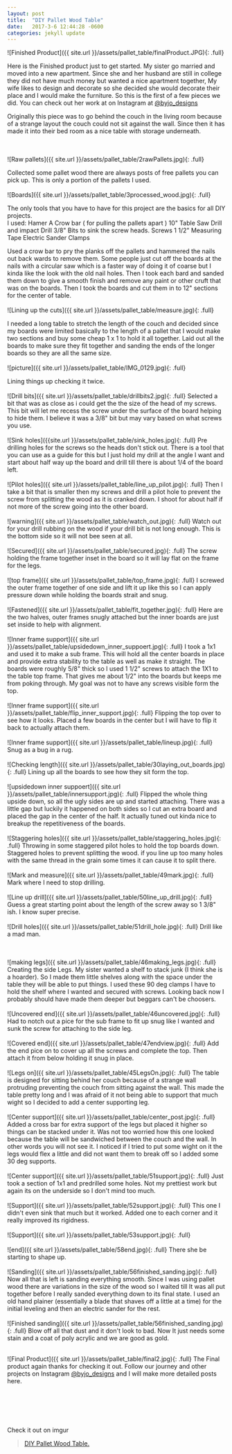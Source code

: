 ```yaml
---
layout: post
title:  "DIY Pallet Wood Table"
date:   2017-3-6 12:44:28 -0600
categories: jekyll update
---
```


![Finished Product]({{ site.url }}/assets/pallet_table/finalProduct.JPG){: .full}

Here is the Finished product just to get started. My sister go married and moved into a new apartment.  Since she and her husband are still in college they did not have much money but wanted a nice apartment together, My wife likes to design and decorate so she decided she would decorate their place and I would make the furniture.  So this is the first of a few pieces we did. You can check out her work at on Instagram at [@byjo_designs][byjo_designs]

Originally this piece was to go behind the couch in the living room because of a strange layout the couch could not sit against the wall. Since then it has made it into their bed room as a nice table with storage underneath.

<br><br>
![Raw pallets]({{ site.url }}/assets/pallet_table/2rawPallets.jpg){: .full}

Collected some pallet wood there are always posts of free pallets you can pick up.  This is only a portion of the pallets I used.
<br><br>
![Boards]({{ site.url }}/assets/pallet_table/3processed_wood.jpg){: .full}

The only tools that you have to have for this project are the basics for all DIY projects.  
I used:
    Hamer    A Crow bar ( for pulling the pallets apart )
    10" Table Saw
    Drill and impact Drill     3/8" Bits to sink the screw heads.
    Screws 1 1/2"
    Measuring Tape
    Electric Sander    Clamps

Used a crow bar to pry the planks off the pallets and hammered the nails out back wards to remove them. Some people just cut off the boards at the nails with a circular saw which is a faster way of doing it of coarse but I kinda like the look with the old nail holes. Then I took each bard and sanded them down to give a smooth finish and remove any paint or other cruft that was on the boards. Then I took the boards and cut them in to 12" sections for the center of table.
<br><br>
![Lining up the cuts]({{ site.url }}/assets/pallet_table/measure.jpg){: .full}


I needed a long table to stretch the length of the couch and decided since my boards were limited basically to the length of a pallet that I would make two sections and buy some cheap 1 x 1 to hold it all together. Laid  out all the boards to make sure they fit together and sanding the ends of the longer boards so they are all the same size.
<br><br>
![picture]({{ site.url }}/assets/pallet_table/IMG_0129.jpg){: .full}

Lining things up checking it twice.
<br><br>
![Drill bits]({{ site.url }}/assets/pallet_table/drillbits2.jpg){: .full}
Selected a bit that was as close as i could get the the size of the head of my screws. This bit will let me recess the screw under the surface of the board helping to hide them. I believe it was a 3/8" bit but may vary based on what screws you use.
<br><br>
![Sink holes]({{site.url }}/assets/pallet_table/sink_holes.jpg){: .full}
Pre drilling holes for the screws so the heads don't  stick out. There is a tool that you can use as a guide for this but I just hold my drill at the angle I want and start about half way up the board and drill till there is about 1/4 of the board left.
<br><br>
![Pilot holes]({{ site.url }}/assets/pallet_table/line_up_pilot.jpg){: .full}
Then I take a bit that is smaller then my screws and drill a pilot hole to prevent the screw from splitting the wood as it is cranked down. I shoot for about half if not more of the screw going into the other board.
<br><br>
![warning]({{ site.url }}/assets/pallet_table/watch_out.jpg){: .full}
Watch out for your drill rubbing on the wood if your drill bit is not long enough. This is the bottom side so it will not bee seen at all.
<br><br>
![Secured]({{ site.url }}/assets/pallet_table/secured.jpg){: .full}
The screw holding the frame together inset in the board so it will lay flat on the frame for the legs.
<br><br>
![top frame]({{ site.url }}/assets/pallet_table/top_frame.jpg){: .full}
I screwed the outer frame together of one side and lift it up like this so I can apply pressure down while holding the boards strait and snug.
<br><br>
![Fastened]({{ site.url }}/assets/pallet_table/fit_together.jpg){: .full}
Here are the two halves, outer frames snugly attached but the inner boards are just set inside to help with alignment.
<br><br>
![Inner frame support]({{ site.url }}/assets/pallet_table/upsidedown_inner_suppoert.jpg){: .full}
I took a 1x1 and used it to make a sub frame. This will hold all the center boards in place and provide extra stability to the table as well as make it straight. The boards were roughly 5/8" thick so I used 1 1/2" screws to attach the 1X1 to the table top frame. That gives me about 1/2" into the boards but keeps me from poking through. My goal was not to have any screws visible form the top.
<br><br>
![Inner frame support]({{ site.url }}/assets/pallet_table/flip_inner_support.jpg){: .full}
Flipping the top over to see how it looks. Placed a few boards in the center but I will have to flip it back to actually attach them.
<br><br>
![Inner frame support]({{ site.url }}/assets/pallet_table/lineup.jpg){: .full}
Snug as a bug in a rug.
<br><br>
![Checking length]({{ site.url }}/assets/pallet_table/30laying_out_boards.jpg){: .full}
Lining up all the boards to see how they sit form the top.
<br><br>
![upsidedown inner suppoert]({{ site.url }}/assets/pallet_table/innersupport.jpg){: .full}
Flipped the whole thing upside down, so all the ugly sides are up and started attaching. There was a little gap but luckily it happened on both sides so I cut an extra board and placed the gap in the center of the half. It actually tuned out kinda nice to breakup the repetitiveness of the boards.
<br><br>
![Staggering holes]({{ site.url }}/assets/pallet_table/staggering_holes.jpg){: .full}
Throwing in some staggered pilot holes to hold the top boards down. Staggered holes to prevent splitting the wood. if you line up too many holes with the same thread in the grain some times it can cause it to split there.
<br><br>
![Mark and measure]({{ site.url }}/assets/pallet_table/49mark.jpg){: .full}
Mark where I need to stop drilling.
<br><br>
![Line up drill]({{ site.url }}/assets/pallet_table/50line_up_drill.jpg){: .full}
Guess a great starting point about the length of the screw away so 1 3/8" ish. I know super precise.
<br><br>
![Drill holes]({{ site.url }}/assets/pallet_table/51drill_hole.jpg){: .full}
Drill like a mad man.

<br><br>
![making legs]({{ site.url }}/assets/pallet_table/46making_legs.jpg){: .full}
Creating the side Legs. My sister wanted a shelf to stack junk (I think she is a hoarder). So I made them little shelves along with the space under the table they will be able to put things. I used these 90 deg clamps I have to hold the shelf where I wanted and secured with screws. Looking back now I probably should have made them deeper but beggars can't be choosers.
<br><br>
![Uncovered end]({{ site.url }}/assets/pallet_table/46uncovered.jpg){: .full}
Had to notch out a pice for the sub frame to fit up snug like I wanted and sunk the screw for attaching to the side leg.
<br><br>
![Covered end]({{ site.url }}/assets/pallet_table/47endview.jpg){: .full}
Add the end pice on to cover up all the screws and complete the top. Then attach it from below holding it snug in place.
<br><br>
![Legs on]({{ site.url }}/assets/pallet_table/45LegsOn.jpg){: .full}
The table is designed for sitting behind her couch because of a strange wall protruding preventing the couch from sitting against the wall. This made the table pretty long and I was afraid of it not being able to support that much wight so I decided to add a center supporting leg.
<br><br>
![Center support]({{ site.url }}/assets/pallet_table/center_post.jpg){: .full}
Added a cross bar for extra support of the legs but placed it higher so things can be stacked under it. Was not too worried how this one looked because the table will be sandwiched between the couch and the wall. In other words you will not see it. I noticed if I tried to put some wight on it the legs would flex a little and did not want them to break off so I added some 30 deg supports.
<br><br>
![Center support]({{ site.url }}/assets/pallet_table/51support.jpg){: .full}
Just took a section of 1x1 and predrilled some holes. Not my prettiest work but again its on the underside so I don't mind too much.
<br><br>
![Support]({{ site.url }}/assets/pallet_table/52support.jpg){: .full}
This one I didn't even sink that much but it worked. Added one to each corner and it really improved its rigidness.
<br><br>
![Support]({{ site.url }}/assets/pallet_table/53support.jpg){: .full}
<br><br>
![end]({{ site.url }}/assets/pallet_table/58end.jpg){: .full}
There she be starting to shape up.
<br><br>
![Sanding]({{ site.url }}/assets/pallet_table/56finished_sanding.jpg){: .full}
Now all that is left is sanding everything smooth. Since I was using pallet wood there are variations in the size of the wood so I waited till It was all put together before I really sanded everything down to its final state. I used an old hand plainer (essentially a blade that shaves off a little at a time) for the initial leveling and then an electric sander for the rest.
<br><br>
![Finished sanding]({{ site.url }}/assets/pallet_table/56finished_sanding.jpg){: .full}
Blow off all that dust and it don't look to bad. Now It just needs some stain and a coat of poly acrylic and we are good as gold.
<br><br>

![Final Product]({{ site.url }}/assets/pallet_table/final2.jpg){: .full}
The Final product again thanks for checking it out. Follow our journey and other projects on Instagram  [@byjo_designs][byjo_designs] and I will make more detailed posts here.


<br><br><br><br>

Check it out on imgur
<blockquote class="imgur-embed-pub" lang="en" data-id="a/rRlKi"><a href="//imgur.com/rRlKi">DIY Pallet Wood Table.</a></blockquote><script async src="//s.imgur.com/min/embed.js" charset="utf-8"></script>

[byjo_designs]:(http://ow.ly/EiKw309E3BP)
